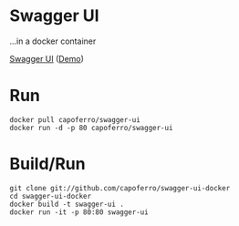 # Swagger UI

...in a docker container

[Swagger UI](https://github.com/wordnik/swagger-ui) ([Demo](http://petstore.swagger.wordnik.com/))

# Run

```
docker pull capoferro/swagger-ui
docker run -d -p 80 capoferro/swagger-ui
```

# Build/Run

```
git clone git://github.com/capoferro/swagger-ui-docker
cd swagger-ui-docker
docker build -t swagger-ui .
docker run -it -p 80:80 swagger-ui
```
